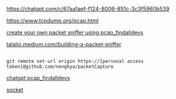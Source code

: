 https://chatgpt.com/c/67aa1aef-f124-8006-851c-3c3f5960b539  
  
https://www.tcpdump.org/pcap.html  
  
[create your own packet sniffer using pcap_findalldevs](https://www.google.com/search?client=firefox-b-e&channel=entpr&q=create+your+own+packet+sniffer+using+pcap_findalldevs)  
  
[talalio.medium.com/building-a-packet-sniffer](https://talalio.medium.com/building-a-packet-sniffer-9460f394041)      
  
##
    git remote set-url origin https://[personal access token]@github.com/nengkya/packetCapture  
  
[chatgpt pcap_findalldevs](https://chatgpt.com/c/67a63c86-7d10-8006-91f1-88ae93c092ff)  
  
[socket](https://www.google.com/search?q=how+to+write+my+own+packet+capture+all+devices+in+c+programming+language&sca_esv=aac09e88d3bc5d88&authuser=0&hl=en&sxsrf=AHTn8zpL-yUVrXFa9fCi-eNkTI8ls_casA%3A1739026608323&source=hp&ei=sHCnZ--zEeXE4-EPn6bMkQo&iflsig=ACkRmUkAAAAAZ6d-wFts0oJk250Rpj63WQ1q3O4ogQJl&oq=&gs_lp=Egdnd3Mtd2l6IgAqAggAMgcQIxgnGOoCMgcQIxgnGOoCMgcQIxgnGOoCMgcQIxgnGOoCMgcQIxgnGOoCMgcQIxgnGOoCMgcQIxgnGOoCMgcQIxgnGOoCMgcQIxgnGOoCMgcQIxgnGOoCSIgPUABYAHABeACQAQCYAQCgAQCqAQC4AQHIAQCYAgGgAgWoAgqYAwXxBWIiL3BBnr5XkgcBMaAHAA&sclient=gws-wiz)  
